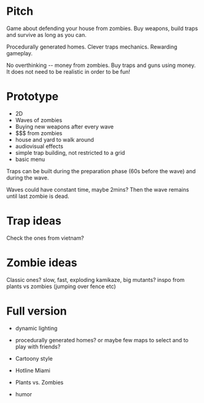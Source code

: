 # Pitch
Game about defending your house from zombies.
Buy weapons, build traps and survive as long as you can.

Procedurally generated homes.
Clever traps mechanics.
Rewarding gameplay.

No overthinking -- money from zombies. Buy traps and guns using money. It
does not need to be realistic in order to be fun!


# Prototype
- 2D 
- Waves of zombies
- Buying new weapons after every wave 
- $$$ from zombies
- house and yard to walk around
- audiovisual effects
- simple trap building, not restricted to a grid
- basic menu

Traps can be built during the preparation phase (60s before the wave) and
during the wave.

Waves could have constant time, maybe 2mins? Then the wave remains until last zombie is dead.

# Trap ideas
Check the ones from vietnam?

# Zombie ideas
Classic ones? slow, fast, exploding kamikaze, big mutants?
inspo from plants vs zombies (jumping over fence etc)

# Full version
- dynamic lighting
- procedurally generated homes? or maybe few maps to select and to play
  with friends?

- Cartoony style
- Hotline Miami
- Plants vs. Zombies
- humor
